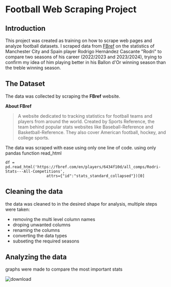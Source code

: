 # Football Web Scraping Project

## Introduction

This project was created as training on how to scrape web pages and analyze football datasets. I scraped data from [FBref](https://fbref.com/en/) on the statistics of Manchester City and Spain player Rodrigo Hernández Cascante "Rodri" to compare two seasons of his career (2022/2023 and 2023/2024), trying to confirm my idea of him playing better in his Ballon d'Or winning season than the treble winning season.

## The Dataset

The data was collected by scraping the **FBref** website.

**About FBref**

> A website dedicated to tracking statistics for football teams and players from around the world.
> Created by Sports Reference, the team behind popular stats websites like Baseball-Reference and Basketball-Reference.
> They also cover American football, hockey, and college sports.

The data was scraped with ease using only one line of code.
using only pandas function read_html

```
df = pd.read_html('https://fbref.com/en/players/6434f10d/all_comps/Rodri-Stats---All-Competitions',
                  attrs={"id":"stats_standard_collapsed"})[0]
```

## Cleaning the data

the data was cleaned to in the desired shape for analysis, multiple steps were taken:
* removing the multi level column names
* droping unwanted columns
* renaming the columns
* converting the data types
* subseting the required seasons


## Analyzing the data

graphs were made to compare the most important stats

![download](https://github.com/user-attachments/assets/24892758-548c-4bf3-b04e-96d3afb36071)
 
